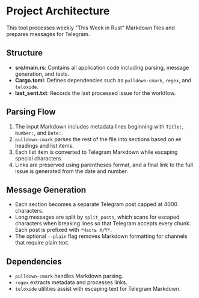 # Project Architecture

This tool processes weekly "This Week in Rust" Markdown files and prepares messages for Telegram.

## Structure
- **src/main.rs**: Contains all application code including parsing, message generation, and tests.
- **Cargo.toml**: Defines dependencies such as `pulldown-cmark`, `regex`, and `teloxide`.
- **last_sent.txt**: Records the last processed issue for the workflow.

## Parsing Flow
1. The input Markdown includes metadata lines beginning with `Title:`, `Number:`, and `Date:`.
2. `pulldown-cmark` parses the rest of the file into sections based on `##` headings and list items.
3. Each list item is converted to Telegram Markdown while escaping special characters.
4. Links are preserved using parentheses format, and a final link to the full issue is generated from the date and number.

## Message Generation
- Each section becomes a separate Telegram post capped at 4000 characters.
- Long messages are split by `split_posts`, which scans for escaped characters when breaking lines so that Telegram accepts every chunk. Each post is prefixed with `*Часть X/Y*`.
- The optional `--plain` flag removes Markdown formatting for channels that require plain text.

## Dependencies
- `pulldown-cmark` handles Markdown parsing.
- `regex` extracts metadata and processes links.
- `teloxide` utilities assist with escaping text for Telegram Markdown.

